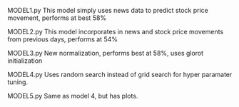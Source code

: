 MODEL1.py
This model simply uses news data to predict stock price movement, performs at best 58%


MODEL2.py
This model incorporates in news and stock price movements from previous days, performs at 54%

MODEL3.py
New normalization, performs best at 58%, uses glorot initialization

MODEL4.py
Uses random search instead of grid search for hyper paramater tuning.

MODEL5.py
Same as model 4, but has plots. 
